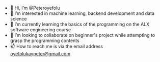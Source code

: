 - 👋 Hi, I’m @Peteroyefolu
- 👀 I’m interested in machine learning, backend development and data science
- 🌱 I’m currently learning the basics of the programming on the ALX software engineering course
- 💞️ I’m looking to collaborate on beginner's project while attempting to grasp the programming contents
- 📫 How to reach me is via the email address oyefolukaypeter@gmail.com

<!---
Peteroyefolu/Peteroyefolu is a ✨ special ✨ repository because its `README.md` (this file) appears on your GitHub profile.
You can click the Preview link to take a look at your changes.
--->
